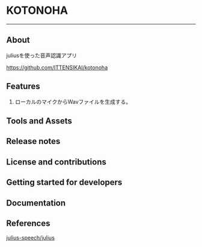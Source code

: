 # KOTONOHA
---

## About

juliusを使った音声認識アプリ

https://github.com/ITTENSIKAI/kotonoha

## Features

1. ローカルのマイクからWavファイルを生成する。


## Tools and Assets


## Release notes


## License and contributions


## Getting started for developers


## Documentation

## References

[julius-speech/julius](https://github.com/julius-speech/julius)

